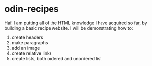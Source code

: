 # odin-recipes
Hai! I am putting all of the HTML knowledge I have acquired so far, by building a basic recipe website. 
I will be demonstrating how to: 
1. create headers 
2. make paragraphs
2. add an image 
3. create relative links
4. create lists, both ordered and unordered list 